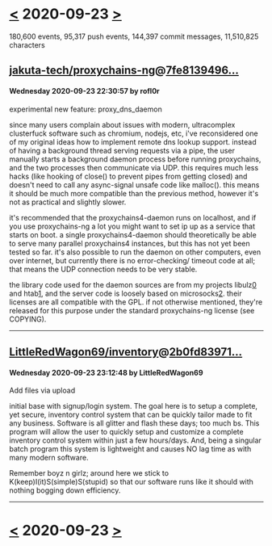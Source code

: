 # [<](2020-09-22.md) 2020-09-23 [>](2020-09-24.md)

180,600 events, 95,317 push events, 144,397 commit messages, 11,510,825 characters


## [jakuta-tech/proxychains-ng](https://github.com/jakuta-tech/proxychains-ng)@[7fe8139496...](https://github.com/jakuta-tech/proxychains-ng/commit/7fe813949644b115b0127279517dc7c0ee2d63b9)
#### Wednesday 2020-09-23 22:30:57 by rofl0r

experimental new feature: proxy_dns_daemon

since many users complain about issues with modern, ultracomplex
clusterfuck software such as chromium, nodejs, etc, i've reconsidered
one of my original ideas how to implement remote dns lookup support.
instead of having a background thread serving requests via a pipe,
the user manually starts a background daemon process before running
proxychains, and the two processes then communicate via UDP.
this requires much less hacks (like hooking of close() to prevent
pipes from getting closed) and doesn't need to call any async-signal
unsafe code like malloc(). this means it should be much more compatible
than the previous method, however it's not as practical and slightly
slower.

it's recommended that the proxychains4-daemon runs on localhost, and
if you use proxychains-ng a lot you might want to set ip up as a service
that starts on boot. a single proxychains4-daemon should theoretically
be able to serve many parallel proxychains4 instances, but this has not
yet been tested so far. it's also possible to run the daemon on other
computers, even over internet, but currently there is no error-checking/
timeout code at all; that means the UDP connection needs to be very
stable.

the library code used for the daemon sources are from my projects
libulz[0] and htab[1], and the server code is loosely based on
microsocks[2]. their licenses are all compatible with the GPL.
if not otherwise mentioned, they're released for this purpose under
the standard proxychains-ng license (see COPYING).

[0]: https://github.com/rofl0r/libulz
[1]: https://github.com/rofl0r/htab
[2]: https://github.com/rofl0r/microsocks

---
## [LittleRedWagon69/inventory](https://github.com/LittleRedWagon69/inventory)@[2b0fd83971...](https://github.com/LittleRedWagon69/inventory/commit/2b0fd839715c461c2938c9d35d25ce0564bb467e)
#### Wednesday 2020-09-23 23:12:48 by LittleRedWagon69

Add files via upload

initial base with signup/login system.
The goal here is to setup a complete, yet secure, inventory control system that can be quickly tailor made to fit any business.
Software is all glitter and flash these days; too much bs. 
This program will allow the user to quickly setup and customize a complete inventory control system within just a few hours/days.
And, being a singular batch program this system is lightweight and causes NO lag time as with many modern software.

Remember boyz n girlz; around here we stick to K(keep)I(it)S(simple)S(stupid)
so that our software runs like it should with nothing bogging down efficiency.

---

# [<](2020-09-22.md) 2020-09-23 [>](2020-09-24.md)

